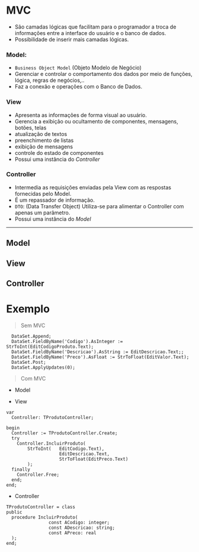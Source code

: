 # MVC
- São camadas lógicas que facilitam para o programador a troca de informações entre a interface do usuário e o banco de dados. 
- Possibilidade de inserir mais camadas lógicas.

### Model: 
- `Business Object Model` (Objeto Modelo de Negócio)
- Gerenciar e controlar o comportamento dos dados por meio de funções, lógica, regras de negócios,..
- Faz a conexão e operações com o Banco de Dados.
 
### View 
- Apresenta as informações de forma visual ao usuário.
- Gerencia a exibição ou ocultamento de componentes, mensagens, botões, telas
- atualização de textos
- preenchimento de listas
- exibição de mensagens 
- controle do estado de componentes
- Possui uma instância do *Controller*

### Controller
- Intermedia as requisições enviadas pela View com as respostas fornecidas pelo Model.
- É um repassador de informação.
- `DTO`: (Data Transfer Object) Utiliza-se para alimentar o Controller com apenas um parâmetro.
- Possui uma instância do *Model*
----- 

## Model

## View


## Controller



# Exemplo
> Sem MVC
~~~Delphi
  DataSet.Append;
  DataSet.FieldByName('Codigo').AsInteger := StrToInt(EditCodigoProduto.Text);
  DataSet.FieldByName('Descricao').AsString := EditDescricao.Text;;
  DataSet.FieldByName('Preco').AsFloat := StrToFloat(EditValor.Text);
  DataSet.Post;
  DataSet.ApplyUpdates(0);
~~~

> Com MVC
- Model


- View
~~~Dlephi
var
  Controller: TProdutoController;
  
begin
  Controller := TProdutoController.Create;
  try
    Controller.IncluirProduto(
        StrToInt(   EditCodigo.Text), 
                    EditDescricao.Text, 
                    StrToFloat(EditPreco.Text)
        );
  finally
    Controller.Free;
  end;
end;
~~~

- Controller
~~~Delphi
TProdutoController = class
public
  procedure IncluirProduto(
                const ACodigo: integer;
                const ADescricao: string; 
                const APreco: real
  );
end;
~~~
